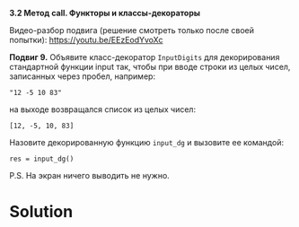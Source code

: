 **3.2 Метод __call__. Функторы и классы-декораторы**

Видео-разбор подвига (решение смотреть только после
своей попытки): https://youtu.be/EEzEodYvoXc

**Подвиг 9.** Объявите класс-декоратор `InputDigits`
для декорирования стандартной функции input так, чтобы
при вводе строки из целых чисел, записанных через пробел, например:
```
"12 -5 10 83"
```
на выходе возвращался список из целых чисел:
```
[12, -5, 10, 83]
```
Назовите декорированную функцию `input_dg` и вызовите ее командой:
```
res = input_dg()
```
P.S. На экран ничего выводить не нужно.

# Solution 

```

```
